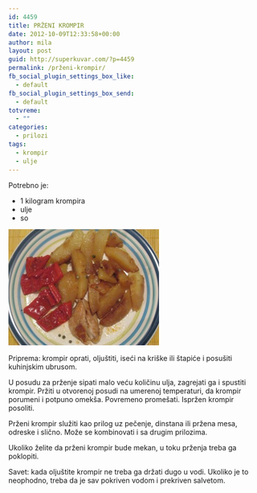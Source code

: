```yaml
---
id: 4459
title: PRŽENI KROMPIR
date: 2012-10-09T12:33:58+00:00
author: mila
layout: post
guid: http://superkuvar.com/?p=4459
permalink: /prženi-krompir/
fb_social_plugin_settings_box_like:
  - default
fb_social_plugin_settings_box_send:
  - default
totvreme:
  - ""
categories:
  - prilozi
tags:
  - krompir
  - ulje
---
```

Potrebno je:

  * 1 kilogram krompira
  * ulje
  * so

<img class="alignnone size-medium wp-image-4460" title="Przenikrompir" src="/wp-content/uploads/2012/10/Przenikrompir-e1349785834475-300x231.jpg" alt="" width="300" height="231" /> 

Priprema: krompir oprati, oljuštiti, iseći na kriške ili štapiće i posušiti kuhinjskim ubrusom.

U posudu za prženje sipati malo veću količinu ulja, zagrejati ga i spustiti krompir. Pržiti u otvorenoj posudi na umerenoj temperaturi, da krompir porumeni i potpuno omekša. Povremeno promešati. Ispržen krompir posoliti.

Prženi krompir služiti kao prilog uz pečenje, dinstana ili pržena mesa, odreske i slično. Može se kombinovati i sa drugim prilozima.

Ukoliko želite da prženi krompir bude mekan, u toku prženja treba ga poklopiti.

Savet: kada oljuštite krompir ne treba ga držati dugo u vodi. Ukoliko je to neophodno, treba da je sav pokriven vodom i prekriven salvetom.